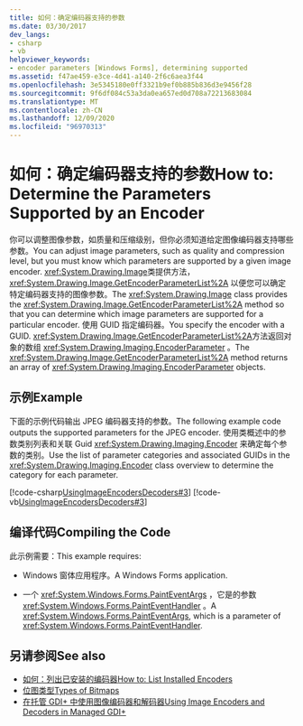 ```yaml
---
title: 如何：确定编码器支持的参数
ms.date: 03/30/2017
dev_langs:
- csharp
- vb
helpviewer_keywords:
- encoder parameters [Windows Forms], determining supported
ms.assetid: f47ae459-e3ce-4d41-a140-2f6c6aea3f44
ms.openlocfilehash: 3e5345180e0ff3321b9ef0b885b836d3e9456f28
ms.sourcegitcommit: 9f6df084c53a3da0ea657ed0d708a72213683084
ms.translationtype: MT
ms.contentlocale: zh-CN
ms.lasthandoff: 12/09/2020
ms.locfileid: "96970313"
---
```

# <a name="how-to-determine-the-parameters-supported-by-an-encoder"></a><span data-ttu-id="10b0b-102">如何：确定编码器支持的参数</span><span class="sxs-lookup"><span data-stu-id="10b0b-102">How to: Determine the Parameters Supported by an Encoder</span></span>
<span data-ttu-id="10b0b-103">你可以调整图像参数，如质量和压缩级别，但你必须知道给定图像编码器支持哪些参数。</span><span class="sxs-lookup"><span data-stu-id="10b0b-103">You can adjust image parameters, such as quality and compression level, but you must know which parameters are supported by a given image encoder.</span></span> <span data-ttu-id="10b0b-104"><xref:System.Drawing.Image>类提供方法， <xref:System.Drawing.Image.GetEncoderParameterList%2A> 以便您可以确定特定编码器支持的图像参数。</span><span class="sxs-lookup"><span data-stu-id="10b0b-104">The <xref:System.Drawing.Image> class provides the <xref:System.Drawing.Image.GetEncoderParameterList%2A> method so that you can determine which image parameters are supported for a particular encoder.</span></span> <span data-ttu-id="10b0b-105">使用 GUID 指定编码器。</span><span class="sxs-lookup"><span data-stu-id="10b0b-105">You specify the encoder with a GUID.</span></span> <span data-ttu-id="10b0b-106"><xref:System.Drawing.Image.GetEncoderParameterList%2A>方法返回对象的数组 <xref:System.Drawing.Imaging.EncoderParameter> 。</span><span class="sxs-lookup"><span data-stu-id="10b0b-106">The <xref:System.Drawing.Image.GetEncoderParameterList%2A> method returns an array of <xref:System.Drawing.Imaging.EncoderParameter> objects.</span></span>  
  
## <a name="example"></a><span data-ttu-id="10b0b-107">示例</span><span class="sxs-lookup"><span data-stu-id="10b0b-107">Example</span></span>  
 <span data-ttu-id="10b0b-108">下面的示例代码输出 JPEG 编码器支持的参数。</span><span class="sxs-lookup"><span data-stu-id="10b0b-108">The following example code outputs the supported parameters for the JPEG encoder.</span></span> <span data-ttu-id="10b0b-109">使用类概述中的参数类别列表和关联 Guid <xref:System.Drawing.Imaging.Encoder> 来确定每个参数的类别。</span><span class="sxs-lookup"><span data-stu-id="10b0b-109">Use the list of parameter categories and associated GUIDs in the <xref:System.Drawing.Imaging.Encoder> class overview to determine the category for each parameter.</span></span>  
  
 [!code-csharp[UsingImageEncodersDecoders#3](~/samples/snippets/csharp/VS_Snippets_Winforms/UsingImageEncodersDecoders/CS/Form1.cs#3)]
 [!code-vb[UsingImageEncodersDecoders#3](~/samples/snippets/visualbasic/VS_Snippets_Winforms/UsingImageEncodersDecoders/VB/Form1.vb#3)]  
  
## <a name="compiling-the-code"></a><span data-ttu-id="10b0b-110">编译代码</span><span class="sxs-lookup"><span data-stu-id="10b0b-110">Compiling the Code</span></span>  
 <span data-ttu-id="10b0b-111">此示例需要：</span><span class="sxs-lookup"><span data-stu-id="10b0b-111">This example requires:</span></span>  
  
- <span data-ttu-id="10b0b-112">Windows 窗体应用程序。</span><span class="sxs-lookup"><span data-stu-id="10b0b-112">A Windows Forms application.</span></span>  
  
- <span data-ttu-id="10b0b-113">一个 <xref:System.Windows.Forms.PaintEventArgs> ，它是的参数 <xref:System.Windows.Forms.PaintEventHandler> 。</span><span class="sxs-lookup"><span data-stu-id="10b0b-113">A <xref:System.Windows.Forms.PaintEventArgs>, which is a parameter of <xref:System.Windows.Forms.PaintEventHandler>.</span></span>  
  
## <a name="see-also"></a><span data-ttu-id="10b0b-114">另请参阅</span><span class="sxs-lookup"><span data-stu-id="10b0b-114">See also</span></span>

- [<span data-ttu-id="10b0b-115">如何：列出已安装的编码器</span><span class="sxs-lookup"><span data-stu-id="10b0b-115">How to: List Installed Encoders</span></span>](how-to-list-installed-encoders.md)
- [<span data-ttu-id="10b0b-116">位图类型</span><span class="sxs-lookup"><span data-stu-id="10b0b-116">Types of Bitmaps</span></span>](types-of-bitmaps.md)
- [<span data-ttu-id="10b0b-117">在托管 GDI+ 中使用图像编码器和解码器</span><span class="sxs-lookup"><span data-stu-id="10b0b-117">Using Image Encoders and Decoders in Managed GDI+</span></span>](using-image-encoders-and-decoders-in-managed-gdi.md)
